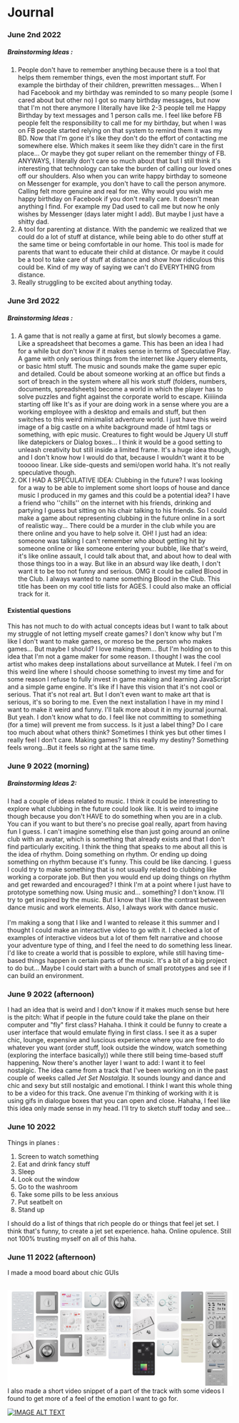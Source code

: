 # Journal

### June 2nd 2022
##### Brainstorming Ideas :
1. People don't have to remember anything because there is a tool that helps them remember things, even the most important stuff. For example the birthday of their children, prewritten messages... When I had Facebook and my birthday was reminded to so many people (some I cared about but other no) I got so many birthday messages, but now that I'm not there anymore I literally have like 2-3 people tell me Happy Birthday by text messages and 1 person calls me. I feel like before FB people felt the responsibility to call me for my birthday, but when I was on FB people started relying on that system to remind them it was my BD. Now that I'm gone it's like they don't do the effort of contacting me somewhere else. Which makes it seem like they didn't care in the first place... Or maybe they got super reliant on the remember thingy of FB. ANYWAYS, I literally don't care so much about that but I still think it's interesting that technology can take the burden of calling our loved ones off our shoulders.  Also when you can write happy birthday to someone on Messenger for example, you don't have to call the person anymore. Calling felt more genuine and real for me. Why would you wish me happy birthday on Facebook if you don't really care. It doesn't mean anything I find. For example my Dad used to call me but now he only wishes by Messenger (days later might I add). But maybe I just have a shitty dad.
2. A tool for parenting at distance. With the pandemic we realized that we could do a lot of stuff at distance, while being able to do other stuff at the same time or being comfortable in our home. This tool is made for parents that want to educate their child at distance. Or maybe it could be a tool to take care of stuff at distance and show how ridiculous this could be. Kind of my way of saying we can't do EVERYTHING from distance.
3. Really struggling to be excited about anything today.

### June 3rd 2022
##### Brainstorming Ideas :
1. A game that is not really a game at first, but slowly becomes a game. Like a spreadsheet that becomes a game. This has been an idea I had for a while but don't know if it makes sense in terms of Speculative Play. A game with only serious things from the internet like Jquery elements, or basic html stuff. The music and sounds make the game super epic and detailed. Could be about someone working at an office but finds a sort of breach in the system where all his work stuff (folders, numbers, documents, spreadsheets) become a world in which the player has to solve puzzles and fight against the corporate world to escape. Kiiiiinda starting off like It's as if your are doing work in a sense where you are a working employee with a desktop and emails and stuff, but then switches to this weird minimalist adventure world. I just have this weird image of a big castle on a white background made of html tags or something, with epic music. Creatures to fight would be Jquery UI stuff like datepickers or Dialog boxes... I think it would be a good setting to unleash creativity but still inside a limited frame. It's a huge idea though, and I don't know how I would do that, because I wouldn't want it to be tooooo linear. Like side-quests and semi/open world haha. It's not really speculative though.
2. OK I HAD A SPECULATIVE IDEA: Clubbing in the future? I was looking for a way to be able to implement some short loops of house and dance music I produced in my games and this could be a potential idea? I have a friend who ''chills'' on the internet with his friends, drinking and partying I guess but sitting on his chair talking to his friends. So I could make a game about representing clubbing in the future online in a sort of realistic way... There could be a murder in the club while you are there online and you have to help solve it. OH! I just had an idea: someone was talking I can't remember who about getting hit by someone online or like someone entering your bubble, like that's weird, it's like online assault, I could talk about that, and about how to deal with those things too in a way. But like in an absurd way like death, I don't want it to be too not funny and serious. OMG it could be called Blood in the Club. I always wanted to name something Blood in the Club. This title has been on my cool title lists for AGES. I could also make an official track for it.

#### Existential questions
This has not much to do with actual concepts ideas but I want to talk about my struggle of not letting myself create games? I don't know why but I'm like I don't want to make games, or moreso be the person who makes games... But maybe I should? I love making them... But I'm holding on to this idea that I'm not a game maker for some reason. I thought I was the cool artist who makes deep installations about surveillance at Mutek. I feel i'm on this weird line where I should choose something to invest my time and for some reason I refuse to fully invest in game making and learning JavaScript and a simple game engine. It's like if I have this vision that it's not cool or serious. That it's not real art. But I don't even want to make art that is serious, it's so boring to me. Even the next installation I have in my mind I want to make it weird and funny. I'll talk more about it in my journal journal. But yeah. I don't know what to do. I feel like not committing to something (for a time) will prevent me from success. Is it just a label thing? Do I care too much about what others think? Sometimes I think yes but other times I really feel I don't care. Making games? Is this really my destiny? Something feels wrong...But it feels so right at the same time.

### June 9 2022 (morning)
##### Brainstorming Ideas 2:
I had a couple of ideas related to music. I think it could be interesting to explore what clubbing in the future could look like. It is weird to imagine though because you don't HAVE to do something when you are in a club. You can if you want to but there's no precise goal really, apart from having fun I guess. I can't imagine something else than just going around an online club with an avatar, which is something that already exists and that I don't find particularly exciting. I think the thing that speaks to me about all this is the idea of rhythm. Doing something on rhythm. Or ending up doing something on rhythm because it's funny. This could be like dancing. I guess I could try to make something that is not usually related to clubbing like working a corporate job. But then you would end up doing things on rhythm and get rewarded and encouraged? I think I'm at a point where I just have to prototype something now. Using music and... something? I don't know. I'll try to get inspired by the music. But I know that I like the contrast between dance music and work elements. Also, I always work with dance music.
<br>
<br>
I'm making a song that I like and I wanted to release it this summer and I thought I could make an interactive video to go with it. I checked a lot of examples of interactive videos but a lot of them felt narrative and choose your adventure type of thing, and I feel the need to do something less linear. I'd like to create a world that is possible to explore, while still having time-based things happen in certain parts of the music. It's a bit of a big project to do but... Maybe I could start with a bunch of small prototypes and see if I can build an environment.

### June 9 2022 (afternoon)
I had an idea that is weird and I don't know if it makes much sense but here is the pitch: What if people in the future could take the plane on their computer and "fly" first class? Hahaha. I think it could be funny to create a user interface that would emulate flying in first class. I see it as a super chic, lounge, expensive and luscious experience where you are free to do whatever you want (order stuff, look outside the window, watch something (exploring the interface basically)) while there still being time-based stuff happening. Now there's another layer I want to add: I want it to feel nostalgic. The idea came from a track that I've been working on in the past couple of weeks called *Jet Set Nostalgia*. It sounds loungy and dance and chic and sexy but still nostalgic and emotional. I think I want this whole thing to be a video for this track. One avenue I'm thinking of working with it is using gifs in dialogue boxes that you can open and close. Hahaha, I feel like this idea only made sense in my head. I'll try to sketch stuff today and see...

### June 10 2022
Things in planes :
1. Screen to watch something
2. Eat and drink fancy stuff
3. Sleep
4. Look out the window
5. Go to the washroom
6. Take some pills to be less anxious
7. Put seatbelt on
8. Stand up

I should do a list of things that rich people do or things that feel jet set. I think that's funny, to create a jet set experience. haha. Online opulence. Still not 100% trusting myself on all of this haha.

### June 11 2022 (afternoon)
I made a mood board about chic GUIs
<br>
<br>

![](/process/images/moodboard_gui.png)
I also made a short video snippet of a part of the track with some videos I found to get more of a feel of the emotion I want to go for.

[![IMAGE ALT TEXT](http://img.youtube.com/vi/ZPmcNNeHL9I/0.jpg)](https://youtu.be/ZPmcNNeHL9I "Video Title")
